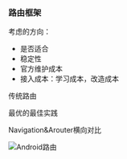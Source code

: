 ### 路由框架

考虑的方向：

* 是否适合
* 稳定性
* 官方维护成本
* 接入成本：学习成本，改造成本

传统路由

最优的最佳实践

Navigation&Arouter横向对比

![Android路由](http://cdn.qiniu.kailaisii.com/typora/20210606092104-799091.png)